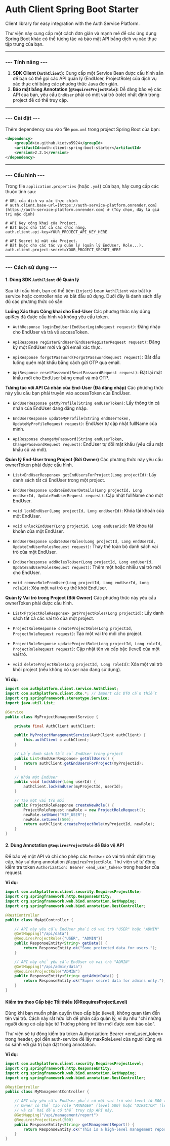 # Auth Client Spring Boot Starter 

Client library for easy integration with the Auth Service Platform.

Thư viện này cung cấp một cách đơn giản và mạnh mẽ để các ứng dụng Spring Boot khác có thể tương tác và bảo mật API bằng dịch vụ xác thực tập trung của bạn.

---

### --- Tính năng ---

1.  **SDK Client (`AuthClient`):** Cung cấp một Service Bean được cấu hình sẵn để bạn có thể gọi các API quản lý (EndUser, ProjectRole) của dịch vụ xác thực chỉ bằng các phương thức Java đơn giản.
2.  **Bảo mật bằng Annotation (`@RequiresProjectRole`):** Dễ dàng bảo vệ các API của bạn, yêu cầu `EndUser` phải có một vai trò (role) nhất định trong project để có thể truy cập.

---

### --- Cài đặt ---

Thêm dependency sau vào file `pom.xml` trong project Spring Boot của bạn:

```xml
<dependency>
    <groupId>io.github.kietvo5924</groupId>
    <artifactId>auth-client-spring-boot-starter</artifactId>
    <version>2.2.1</version>
</dependency>
```

---

### --- Cấu hình ---

Trong file `application.properties` (hoặc `.yml`) của bạn, hãy cung cấp các thuộc tính sau:

```properties
# URL của dịch vụ xác thực chính
# auth.client.base-url=[https://auth-service-platform.onrender.com](https://auth-service-platform.onrender.com) # (Tùy chọn, đây là giá trị mặc định)

# API Key công khai của Project.
# Bắt buộc cho tất cả các chức năng.
auth.client.api-key=YOUR_PROJECT_API_KEY_HERE

# API Secret bí mật của Project.
# Bắt buộc cho các tác vụ quản lý (quản lý EndUser, Role...).
auth.client.project-secret=YOUR_PROJECT_SECRET_HERE
```

---

### --- Cách sử dụng ---

#### **1. Dùng SDK `AuthClient` để Quản lý**

Sau khi cấu hình, bạn có thể tiêm (`inject`) bean `AuthClient` vào bất kỳ service hoặc controller nào và bắt đầu sử dụng. Dưới đây là danh sách đầy đủ các phương thức có sẵn:

**Luồng Xác thực Công khai cho End-User**
Các phương thức này dùng apiKey đã được cấu hình và không yêu cầu token.


* `AuthResponse loginEndUser(EndUserLoginRequest request)`: Đăng nhập cho EndUser và trả về accessToken.

* `ApiResponse registerEndUser(EndUserRegisterRequest request)`: Đăng ký một EndUser mới và gửi email xác thực.

* `ApiResponse forgotPassword(ForgotPasswordRequest request)`: Bắt đầu luồng quên mật khẩu bằng cách gửi OTP qua email.

* `ApiResponse resetPassword(ResetPasswordRequest request)`: Đặt lại mật khẩu mới cho EndUser bằng email và mã OTP.


**Tương tác với API Cá nhân của End-User (Đã đăng nhập)**
Các phương thức này yêu cầu bạn phải truyền vào accessToken của EndUser.


* `EndUserResponse getMyProfile(String endUserToken)`: Lấy thông tin cá nhân của EndUser đang đăng nhập.

* `EndUserResponse updateMyProfile(String endUserToken, UpdateMyProfileRequest request)`: EndUser tự cập nhật fullName của mình.

* `ApiResponse changeMyPassword(String endUserToken, ChangePasswordRequest request)`: EndUser tự đổi mật khẩu (yêu cầu mật khẩu cũ và mới).


**Quản lý End-User trong Project (Bởi Owner)**
Các phương thức này yêu cầu ownerToken phải được cấu hình.


* `List<EndUserResponse> getEndUsersForProject(Long projectId)`: Lấy danh sách tất cả EndUser trong một project.

* `EndUserResponse updateEndUserDetails(Long projectId, Long endUserId, UpdateEndUserRequest request)`: Cập nhật fullName cho một EndUser.

* `void lockEndUser(Long projectId, Long endUserId)`: Khóa tài khoản của một EndUser.

* `void unlockEndUser(Long projectId, Long endUserId)`: Mở khóa tài khoản của một EndUser.

* `EndUserResponse updateUserRoles(Long projectId, Long endUserId, UpdateEndUserRolesRequest request)`: Thay thế toàn bộ danh sách vai trò của một EndUser.

* `EndUserResponse addRolesToUser(Long projectId, Long endUserId, UpdateEndUserRolesRequest request)`: Thêm một hoặc nhiều vai trò mới cho EndUser.

* `void removeRoleFromUser(Long projectId, Long endUserId, Long roleId)`: Xóa một vai trò cụ thể khỏi EndUser.


**Quản lý Vai trò trong Project (Bởi Owner)**
Các phương thức này yêu cầu ownerToken phải được cấu hình.


* `List<ProjectRoleResponse> getProjectRoles(Long projectId)`: Lấy danh sách tất cả các vai trò của một project.

* `ProjectRoleResponse createProjectRole(Long projectId, ProjectRoleRequest request)`: Tạo một vai trò mới cho project.

* `ProjectRoleResponse updateProjectRole(Long projectId, Long roleId, ProjectRoleRequest request)`: Cập nhật tên và cấp bậc (level) của một vai trò.

* `void deleteProjectRole(Long projectId, Long roleId)`: Xóa một vai trò khỏi project (nếu không có user nào đang sử dụng).

**Ví dụ:**
```java
import com.authplatform.client.service.AuthClient;
import com.authplatform.client.dto.*; // Import các DTO cần thiết
import org.springframework.stereotype.Service;
import java.util.List;

@Service
public class MyProjectManagementService {

    private final AuthClient authClient;

    public MyProjectManagementService(AuthClient authClient) {
        this.authClient = authClient;
    }

    // Lấy danh sách tất cả EndUser trong project
    public List<EndUserResponse> getAllUsers() {
        return authClient.getEndUsersForProject(myProjectId);
    }

    // Khóa một EndUser
    public void lockAUser(Long userId) {
        authClient.lockEndUser(myProjectId, userId);
    }

    // Tạo một vai trò mới
    public ProjectRoleResponse createNewRole() {
        ProjectRoleRequest newRole = new ProjectRoleRequest();
        newRole.setName("VIP_USER");
        newRole.setLevel(500);
        return authClient.createProjectRole(myProjectId, newRole);
    }
}
```

#### **2. Dùng Annotation `@RequiresProjectRole` để Bảo vệ API**

Để bảo vệ một API và chỉ cho phép các `EndUser` có vai trò nhất định truy cập, hãy sử dụng annotation `@RequiresProjectRole`. Thư viện sẽ tự động kiểm tra token `Authorization: Bearer <end_user_token>` trong header của request.

**Ví dụ:**
```java
import com.authplatform.client.security.RequiresProjectRole;
import org.springframework.http.ResponseEntity;
import org.springframework.web.bind.annotation.GetMapping;
import org.springframework.web.bind.annotation.RestController;

@RestController
public class MyApiController {

    // API này yêu cầu EndUser phải có vai trò "USER" hoặc "ADMIN"
    @GetMapping("/api/data")
    @RequiresProjectRole({"USER", "ADMIN"})
    public ResponseEntity<String> getData() {
        return ResponseEntity.ok("Some protected data for users.");
    }

    // API này chỉ yêu cầu EndUser có vai trò "ADMIN"
    @GetMapping("/api/admin/data")
    @RequiresProjectRole("ADMIN")
    public ResponseEntity<String> getAdminData() {
        return ResponseEntity.ok("Super secret data for admins only.");
    }
}
```

#### **Kiểm tra theo Cấp bậc Tối thiểu (@RequiresProjectLevel)**

Dùng khi bạn muốn phân quyền theo cấp bậc (level), không quan tâm đến tên vai trò. Cách này rất hữu ích để phân cấp quản lý, ví dụ như "chỉ những người dùng có cấp bậc từ Trưởng phòng trở lên mới được xem báo cáo".

Thư viện sẽ tự động kiểm tra token Authorization: Bearer <end_user_token> trong header, gọi đến auth-service để lấy maxRoleLevel của người dùng và so sánh với giá trị bạn đặt trong annotation.

**Ví dụ:**
```java
import com.authplatform.client.security.RequiresProjectLevel;
import org.springframework.http.ResponseEntity;
import org.springframework.web.bind.annotation.GetMapping;
import org.springframework.web.bind.annotation.RestController;

@RestController
public class MyManagementController {

    // API này yêu cầu EndUser phải có một vai trò với level từ 500 trở lên.
    // Owner có thể tạo role "MANAGER" (level 500) hoặc "DIRECTOR" (level 900),
    // và cả hai đều có thể truy cập API này.
    @GetMapping("/api/management/report")
    @RequiresProjectLevel(500)
    public ResponseEntity<String> getManagementReport() {
        return ResponseEntity.ok("This is a high-level management report.");
    }
}
```